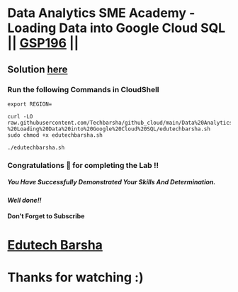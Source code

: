 # Data Analytics SME Academy - Loading Data into Google Cloud SQL || [GSP196](https://www.cloudskillsboost.google/focuses/1157?parent=catalog) ||

## Solution [here](https://youtu.be/gxmuKXpxKEY)

### Run the following Commands in CloudShell

```
export REGION=
```
```
curl -LO raw.githubusercontent.com/Techbarsha/github_cloud/main/Data%20Analytics%20SME%20Academy%20-%20Loading%20Data%20into%20Google%20Cloud%20SQL/edutechbarsha.sh
sudo chmod +x edutechbarsha.sh

./edutechbarsha.sh
```

### Congratulations 🎉 for completing the Lab !!

##### *You Have Successfully Demonstrated Your Skills And Determination.*

#### *Well done!!*

#### Don't Forget to Subscribe

# [Edutech Barsha](https://www.youtube.com/@edutechbarsha)

# Thanks for watching :)

